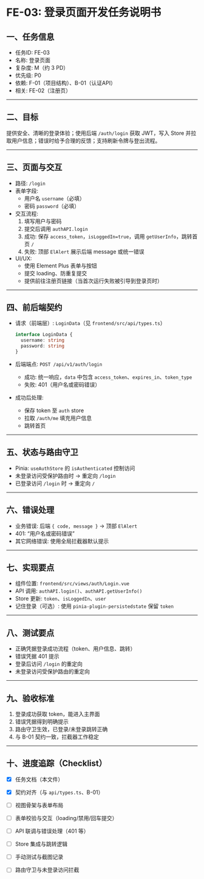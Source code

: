 # FE-03: 登录页面开发任务说明书

## 一、任务信息

- 任务ID: FE-03
- 名称: 登录页面
- 复杂度: M（约 3 PD）
- 优先级: P0
- 依赖: F-01（项目结构）、B-01（认证API）
- 相关: FE-02（注册页）

---

## 二、目标

提供安全、清晰的登录体验；使用后端 `/auth/login` 获取 JWT，写入 Store 并拉取用户信息；错误时给予合理的反馈；支持刷新令牌与登出流程。

---

## 三、页面与交互

- 路径: `/login`
- 表单字段:
  - 用户名 `username`（必填）
  - 密码 `password`（必填）
- 交互流程:
  1. 填写用户与密码
  2. 提交后调用 `authAPI.login`
  3. 成功: 保存 `access_token`，`isLoggedIn=true`，调用 `getUserInfo`，跳转首页 `/`
  4. 失败: 顶部 `ElAlert` 展示后端 message 或统一错误
- UI/UX:
  - 使用 Element Plus 表单与按钮
  - 提交 loading、防重复提交
  - 提供前往注册页链接（当首次运行失败被引导到登录页时）

---

## 四、前后端契约

- 请求（前端层）: `LoginData`（见 `frontend/src/api/types.ts`）
  ```ts
  interface LoginData {
    username: string
    password: string
  }
  ```

- 后端端点: `POST /api/v1/auth/login`
  - 成功: 统一响应，`data` 中包含 `access_token`、`expires_in`、`token_type`
  - 失败: 401（用户名或密码错误）

- 成功后处理:
  - 保存 token 至 `auth` store
  - 拉取 `/auth/me` 填充用户信息
  - 跳转首页

---

## 五、状态与路由守卫

- Pinia: `useAuthStore` 的 `isAuthenticated` 控制访问
- 未登录访问受保护路由时 → 重定向 `/login`
- 已登录访问 `/login` 时 → 重定向 `/`

---

## 六、错误处理

- 业务错误: 后端 `{ code, message }` → 顶部 `ElAlert`
- 401: “用户名或密码错误”
- 其它网络错误: 使用全局拦截器默认提示

---

## 七、实现要点

- 组件位置: `frontend/src/views/auth/Login.vue`
- API 调用: `authAPI.login()`、`authAPI.getUserInfo()`
- Store 更新: `token`、`isLoggedIn`、`user`
- 记住登录（可选）: 使用 `pinia-plugin-persistedstate` 保留 `token`

---

## 八、测试要点

- 正确凭据登录成功流程（token、用户信息、跳转）
- 错误凭据 401 提示
- 登录后访问 `/login` 的重定向
- 未登录访问受保护路由的重定向

---

## 九、验收标准

1. 登录成功获取 token，能进入主界面
2. 错误凭据得到明确提示
3. 路由守卫生效，已登录/未登录跳转正确
4. 与 B-01 契约一致，拦截器工作稳定

---

## 十、进度追踪（Checklist）

- [x] 任务文档（本文件）
- [x] 契约对齐（与 `api/types.ts`、B-01）
- [ ] 视图骨架与表单布局
- [ ] 表单校验与交互（loading/禁用/回车提交）
- [ ] API 联调与错误处理（401 等）
- [ ] Store 集成与跳转逻辑
- [ ] 手动测试与截图记录
- [ ] 路由守卫与未登录访问拦截


